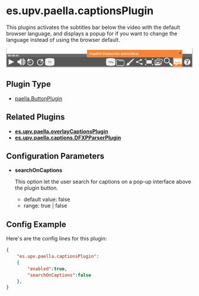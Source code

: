 ---
---

# es.upv.paella.captionsPlugin

This plugins activates the subtitles bar below the video with the default browser language, and displays a popup for if you want to change the language instead of using the browser default.

![scheenshot](images/captionsButtonPlugin.jpg)

## Plugin Type

* [paella.ButtonPlugin](../../developers/plugin_types.md)

## Related Plugins

* [**es.upv.paella.overlayCaptionsPlugin**](es.upv.paella.overlayCaptionsPlugin.md)
* [**es.upv.paella.captions.DFXPParserPlugin**](es.upv.paella.captions.DFXPParserPlugin.md)

## Configuration Parameters

* **searchOnCaptions**

    This option let the user search for captions on a pop-up interface above the plugin button.
    - default value: false
    - range: true | false

## Config Example

Here's are the config lines for this plugin:

```json
{
	"es.upv.paella.captionsPlugin":
	{
		"enabled":true,
		"searchOnCaptions":false
	},
}
```
